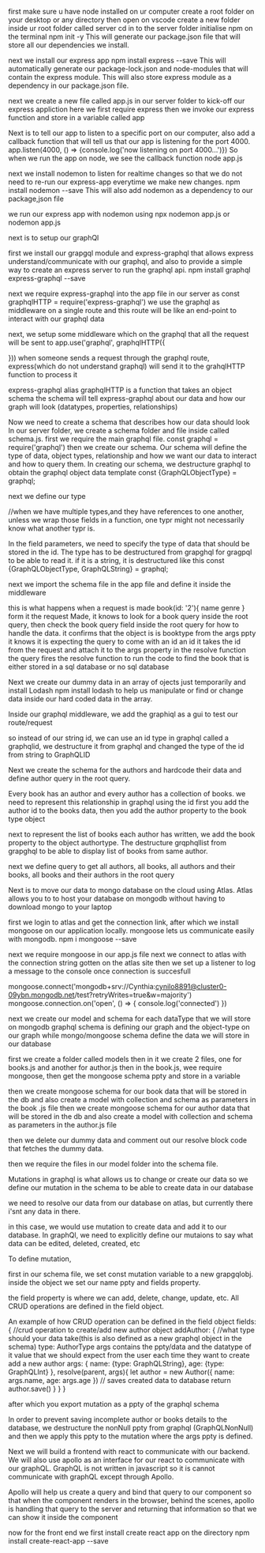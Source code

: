 first make sure u have node installed on ur computer
create a root folder on your desktop or any directory
then open on vscode
create a new folder inside ur root folder called server
cd in to the server folder
initialise npm on the terminal
npm init -y
This will generate our package.json file that will store all our dependencies we install.

next we install our express app
npm install express --save
This will automatically generate our package-lock.json and node-modules that will contain the express module.
This will also store express module as a dependency in our package.json file. 

next we create a new file called app.js in our server folder to kick-off our express appliction
here we first require express
then we invoke our express function and store in a variable called app


Next is to tell our app to listen to a specific port on our computer, also add a callback function that will tell us that our app is listening for the port 4000.
app.listen(4000, () => {console.log('now listening on port 4000...')})
So when we run the app on node, we see the callback function
node app.js

next we install nodemon to listen for realtime changes so that we do not need to re-run our express-app everytime we make new changes. 
npm install nodemon --save
This will also add nodemon as a dependency to our package,json file

we run our express app with nodemon using
npx nodemon app.js
or nodemon app.js

next is to setup our graphQl

first we install our grapgql module  and express-graphql that allows express understand/communicate with our graphql, and also to provide a simple way to create an express server to run the graphql api.
npm install graphql express-graphql --save


next we require express-graphql into the app file in our server as
const graphqlHTTP = require('express-graphql')
we use the graphql as middleware on a single route and this route will be like an end-point to interact with our graphql data

next, we setup some middleware which on the graphql that all the request will be sent to
app.use('graphql', graphqlHTTP({

}))
when someone sends a request through the graphql route, express(which do not understand graphql) will send it to the grahqlHTTP function to process it 

express-graphql alias graphqlHTTP is a function that takes an object schema
the schema will tell express-graphql about our data and how our graph will look (datatypes, properties, relationships)

Now we need to create a schema that describes how our data should look
In our server folder, we create a schema folder and file inside called schema.js.
first we require the main graphql file. 
const graphql = require('graphql') 
then we create our schema. Our schema will define the type of data, object types, relationship and how we want our data to interact and how to query them.
In creating our schema, we destructure graphql to obtain the graphql object data template
const {GraphQLObjectType} = graphql;

next we define our type

//when we have multiple types,and they have references to one another, unless we wrap those fields in a function, one typr might not necessarily know what another typr is.

In the field parameters, we need to specify the type of data that should be stored in the id. The type has to be destructured from grapghql for gragpql to be able to read it. if it is a string, it is destructured like this
const {GraphQLObjectType, GraphQLString} = graphql;



next we import the schema file in the app file and define it inside the middleware


this is what happens when a request is made
book(id: '2'){
  name
  genre
}
form it the request Made, it knows to look for a book query inside the root query, 
 then check the book query field inside the root query for how to handle the data. 
 it confirms that the object is is booktype
 from the args ppty it knows it is expecting the query to come with an id an id 
 it takes the id from the request and attach it to the args property in the resolve function
 the query fires the resolve function to run the code to find the book that is either stored in a sql database or no sql database


 Next we create our dummy data in an array of ojects just temporarily and install Lodash
 npm install lodash
to help us manipulate or find or change data inside our hard coded data in the array.

Inside our graphql middleware, we add the graphiql as a gui to test our route/request

so instead of our string id, we can use an id type in graphql called a graphqlid, we destructure it from graphql and changed the type of the id from string to GraphQLID

Next we create the schema for the authors and hardcode their data and define author query in the root query.

Every book has an author and every author has a collection of books.
we need to represent this relationship in graphql using the id 
first you add the author id to the books data, then you add the author property to the book type object

next to represent the list of books each author has written, we add the book property to the object authortype. The destructure grqphqllist from grapghql to be able to display list of books from same author.

next we define query to get all authors, all books, all authors and their books, all books and their authors in the root query

Next is to move our data to mongo database on the cloud using Atlas.
Atlas allows you to to host your database on mongodb without having to download mongo to your laptop

first we login to atlas and get the connection link, after which we install mongoose on our application locally.
mongoose lets us communicate easily with mongodb.
npm i mongoose --save

next we require mongoose in our app.js file
next we connect to atlas with the connection string gotten on the atlas site
then we set up a listener to log a message to the console once connection is succesfull

mongoose.connect('mongodb+srv://Cynthia:cynilo8891@cluster0-09ybn.mongodb.net/test?retryWrites=true&w=majority')
mongoose.connection.on('open', () => {
  console.log('connected')
})

next we create our model and schema for each dataType that we will store on mongodb
graphql schema is defining our graph and the object-type on our graph while mongo/mongoose schema define the data we will store in our database

first we create a folder called models then in it we create 2 files, one for books.js and another for author.js
then in the book.js, wee require mongoose, then get the mongoose schema ppty and store in a variable

then we create mongoose schema for our book data that will be stored in the db and also create a model with collection and schema as parameters in the book .js file
then we create mongoose schema for our author data that will be stored in the db and also create a model with collection and schema as parameters in the author.js file

then we delete our dummy data and comment out our resolve block code that fetches the dummy data.

then we require the files in our model folder into the schema file.

Mutations in graphql is what allows us to change or create our data
so we define our mutation in the schema to be able to create data in our database

we need to resolve our data from our database on atlas, but currently there i'snt any data in there.

in this case, we would use mutation to create data and add it to our database.
In graphQl, we need to explicitly define our mutaions to say what data can be edited, deleted, created, etc

To define mutation,

first in our schema file, we set  const mutation variable to a new grapgqlobj.
inside the object we set our name ppty and fields property.

the field property is where we can add, delete, change, update, etc.
All CRUD operations are defined in the field object.

An example of how CRUD operation can be defined in the field object
fields: {
  //crud operation to create/add new author object
  addAuthor: { 
    //what type should your data take(this is also defined as a new graphql object in the schema)
    type: AuthorType
    args contains the ppty/data and the datatype of it value that we should expect from the user each time they want to create add a new author
    args: {
      name: {type: GraphQLString},
        age: {type: GraphQLInt}
      },
      <!-- in the resolve object, we take the argument provided by the user and make a new instance of the author -->
      resolve(parent, args){
        <!-- this line cretes a new author data object instance with the arg parameters and stoes it in the Author collection we created in the mongoose model -->
        let author = new Author({
          name: args.name,
          age: args.age
        })
        // saves created data to database
        return author.save()
    }
  }
}

after which you export mutation as a ppty of the graphql schema


In order to prevent saving incomplete author or books details to the database,
we destructure the nonNull ppty from graphql (GraphQLNonNull) and then we apply this ppty to the mutation where the args ppty is defined.


Next we will build a frontend with react to communicate with our backend. We will also use apollo as an interface for our react to communicate with our graphQL. GraphQL is not written in javascript so it is cannot communicate with graphQL except through Apollo.

Apollo will help us create a query and bind that query to our component so that when the component renders in the browser, behind the scenes, apollo is handling that query to the server and returning that information so that we can show it inside the component

now for the front end
we first install create react app on the directory
npm install create-react-app --save